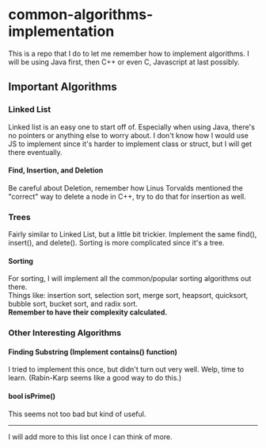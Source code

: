 # common-algorithms-implementation
This is a repo that I do to let me remember how to implement algorithms. I will be using Java first, then C++ or even C, Javascript at last possibly.

## Important Algorithms

### Linked List

<p>Linked list is an easy one to start off of. Especially when using Java, there's no pointers or anything else to worry about. I don't know how I would use JS to implement since it's harder to implement class or struct, but I will get there eventually.</p>

#### Find, Insertion, and Deletion

<p>Be careful about Deletion, remember how Linus Torvalds mentioned the "correct" way to delete a node in C++, try to do that for insertion as well.</p>

### Trees

<p>Fairly similar to Linked List, but a little bit trickier. Implement the same find(), insert(), and delete(). Sorting is more complicated since it's a tree.</p>

#### Sorting

<p>For sorting, I will implement all the common/popular sorting algorithms out there.<br>Things like: insertion sort, selection sort, merge sort, heapsort, quicksort, bubble sort, bucket sort, and radix sort. <br><b>Remember to have their complexity calculated.</b></p>

### Other Interesting Algorithms

#### Finding Substring (Implement contains() function)

<p>I tried to implement this once, but didn't turn out very well. Welp, time to learn. (Rabin-Karp seems like a good way to do this.)</p>

#### bool isPrime()

<p>This seems not too bad but kind of useful.</p>

<hr>
I will add more to this list once I can think of more.
